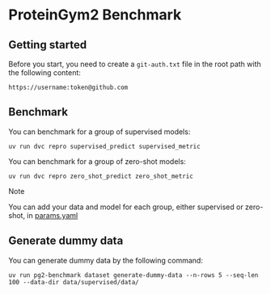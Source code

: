 # ProteinGym2 Benchmark

## Getting started

Before you start, you need to create a `git-auth.txt` file in the root path with the following content:

```
https://username:token@github.com
```

## Benchmark

You can benchmark for a group of supervised models:
```shell
uv run dvc repro supervised_predict supervised_metric
```

You can benchmark for a group of zero-shot models:
```shell
uv run dvc repro zero_shot_predict zero_shot_metric
```

> [!NOTE]
> You can add your data and model for each group, either supervised or zero-shot, in [params.yaml](params.yaml)

## Generate dummy data

You can generate dummy data by the following command:
```shell
uv run pg2-benchmark dataset generate-dummy-data --n-rows 5 --seq-len 100 --data-dir data/supervised/data/
```